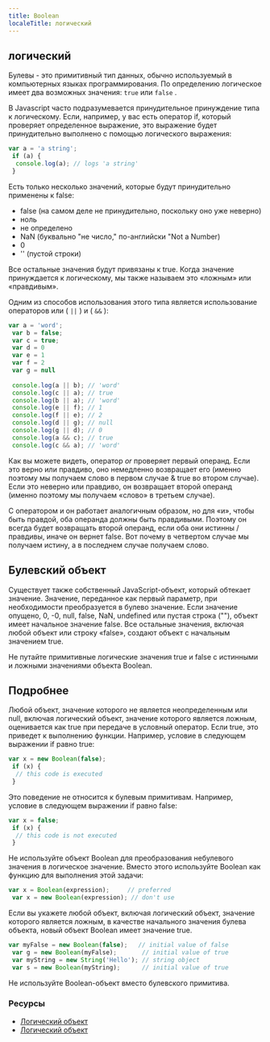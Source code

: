 ```yaml
---
title: Boolean
localeTitle: логический
---
```

## логический

Булевы - это примитивный тип данных, обычно используемый в компьютерных языках программирования. По определению логическое имеет два возможных значения: `true` или `false` .

В Javascript часто подразумевается принудительное принуждение типа к логическому. Если, например, у вас есть оператор if, который проверяет определенное выражение, это выражение будет принудительно выполнено с помощью логического выражения:

```javascript
var a = 'a string'; 
 if (a) { 
  console.log(a); // logs 'a string' 
 } 
```

Есть только несколько значений, которые будут принудительно применены к false:

*   false (на самом деле не принудительно, поскольку оно уже неверно)
*   ноль
*   не определено
*   NaN (буквально "не число," по-английски "Not a Number)
*   0
*   '' (пустой строки)

Все остальные значения будут привязаны к true. Когда значение принуждается к логическому, мы также называем это «ложным» или «правдивым».

Одним из способов использования этого типа является использование операторов или ( `||` ) и ( `&&` ):

```javascript
var a = 'word'; 
 var b = false; 
 var c = true; 
 var d = 0 
 var e = 1 
 var f = 2 
 var g = null 
 
 console.log(a || b); // 'word' 
 console.log(c || a); // true 
 console.log(b || a); // 'word' 
 console.log(e || f); // 1 
 console.log(f || e); // 2 
 console.log(d || g); // null 
 console.log(g || d); // 0 
 console.log(a && c); // true 
 console.log(c && a); // 'word' 
```

Как вы можете видеть, оператор _or_ проверяет первый операнд. Если это верно или правдиво, оно немедленно возвращает его (именно поэтому мы получаем слово в первом случае & true во втором случае). Если это неверно или правдиво, он возвращает второй операнд (именно поэтому мы получаем «слово» в третьем случае).

С оператором и он работает аналогичным образом, но для «и», чтобы быть правдой, оба операнда должны быть правдивыми. Поэтому он всегда будет возвращать второй операнд, если оба они истинны / правдивы, иначе он вернет false. Вот почему в четвертом случае мы получаем истину, а в последнем случае получаем слово.

## Булевский объект

Существует также собственный JavaScript-объект, который обтекает значение. Значение, переданное как первый параметр, при необходимости преобразуется в булево значение. Если значение опущено, 0, -0, null, false, NaN, undefined или пустая строка (""), объект имеет начальное значение false. Все остальные значения, включая любой объект или строку «false», создают объект с начальным значением true.

Не путайте примитивные логические значения true и false с истинными и ложными значениями объекта Boolean.

## Подробнее

Любой объект, значение которого не является неопределенным или null, включая логический объект, значение которого является ложным, оценивается как true при передаче в условный оператор. Если true, это приведет к выполнению функции. Например, условие в следующем выражении if равно true:

```javascript
var x = new Boolean(false); 
 if (x) { 
  // this code is executed 
 } 
```

Это поведение не относится к булевым примитивам. Например, условие в следующем выражении if равно false:

```javascript
var x = false; 
 if (x) { 
  // this code is not executed 
 } 
```

Не используйте объект Boolean для преобразования небулевого значения в логическое значение. Вместо этого используйте Boolean как функцию для выполнения этой задачи:

```javascript
var x = Boolean(expression);     // preferred 
 var x = new Boolean(expression); // don't use 
```

Если вы укажете любой объект, включая логический объект, значение которого является ложным, в качестве начального значения булева объекта, новый объект Boolean имеет значение true.

```javascript
var myFalse = new Boolean(false);   // initial value of false 
 var g = new Boolean(myFalse);       // initial value of true 
 var myString = new String('Hello'); // string object 
 var s = new Boolean(myString);      // initial value of true 
```

Не используйте Boolean-объект вместо булевского примитива.

### Ресурсы

*   [Логический объект](https://developer.mozilla.org/en-US/docs/Web/JavaScript/Reference/Global_Objects/Boolean)
*   [Логический объект](https://docs.oracle.com/javase/7/docs/api/java/lang/Boolean.html)
